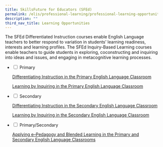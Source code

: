 ```yaml
---
title: SkillsFuture for Educators (SFEd)
permalink: /elis/professional-learning/professional-learning-opportunities/skillsfuture-for-educators-sfed/
description: ""
third_nav_title: Learning Opportunities
---
```

The SFEd Differentiated Instruction courses enable English Language teachers to better respond to variation in students’ learning readiness, interests and learning profiles. The SFEd Inquiry-Based Learning courses enable teachers to guide students in exploring, coconstructing and inquiring into ideas and issues, and engaging in metacognitive learning processes.

<ul class="jekyllcodex_accordion">
  <li>
    <input type="checkbox" id="accordion1">
    <label for="accordion1">Primary</label>
    <div>
      <p><a href="https://staging.d1wti0p44mqune.amplifyapp.com/elis/professional-learning/professional-learning-opportunities/primary/differentiating-instruction/">Differentiating Instruction in the Primary English Language Classroom</a></p>
		<p><a href="https://staging.d1wti0p44mqune.amplifyapp.com/elis/professional-learning/professional-learning-opportunities/primary/learning-by-inquiring/">Learning by Inquiring in the Primary English Language Classroom </a></p>
    </div>
	</li>  
	<li>
    <input type="checkbox" id="accordion2">
    <label for="accordion2">Secondary</label>
    <div>
      <p><a href="https://staging.d1wti0p44mqune.amplifyapp.com/elis/professional-learning/professional-learning-opportunities/secondary/differentiate-instruction/">Differentiating Instruction in the Secondary English Language Classroom</a></p>
		<p><a href="https://staging.d1wti0p44mqune.amplifyapp.com/elis/professional-learning/professional-learning-opportunities/secondary/learning-by-inquiring/">Learning by Inquiring in the Secondary English Language Classroom</a></p>
    </div>
	</li>  
	<li>
    <input type="checkbox" id="accordion3">
    <label for="accordion3">Primary/Secondary</label>
    <div>
      <p><a href="https://staging.d1wti0p44mqune.amplifyapp.com/elis/professional-learning/professional-learning-opportunities/primary-secondary/applying-epedagogy">Applying e–Pedagogy and Blended Learning in the Primary and Secondary English Language Classrooms</a></p>
    </div>
	</li>  
</ul>